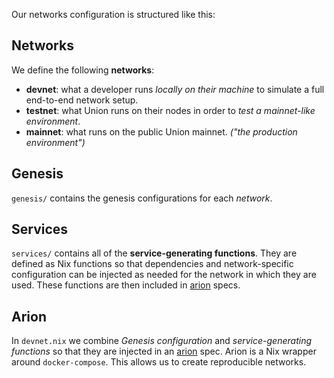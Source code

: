 Our networks configuration is structured like this:

## Networks

We define the following **networks**:

- **devnet**: what a developer runs _locally on their machine_ to simulate a full end-to-end network setup.
- **testnet**: what Union runs on their nodes in order to _test a mainnet-like environment_. 
- **mainnet**: what runs on the public Union mainnet. _("the production environment")_

## Genesis

`genesis/` contains the genesis configurations for each _network_.

## Services

`services/` contains all of the **service-generating functions**. They are defined as Nix functions so that dependencies and network-specific configuration can be injected as needed for the network in which they are used. These functions are then included in [arion](https://docs.hercules-ci.com/arion/) specs.

## Arion

In `devnet.nix` we combine _Genesis configuration_ and _service-generating functions_ so that they are injected in an [arion](https://docs.hercules-ci.com/arion/) spec. Arion is a Nix wrapper around `docker-compose`. This allows us to create reproducible networks.